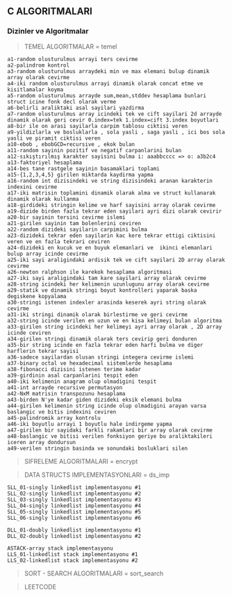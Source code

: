 ## C ALGORITMALARI
### Dizinler ve Algoritmalar

>TEMEL ALGORITMALAR = temel
    
    a1-random olusturulmus arrayi ters cevirme
    a2-palindrom kontrol
    a3-random olusturulmus arraydeki min ve max elemani bulup dinamik array olarak cevirme
    a4-iki random olusturulmus arrayi dinamik olarak concat etme ve kisitlamalar koyma
    a5-random olusturulmus arrayde sum,mean,stddev hesaplama bunlari struct icine fonk decl olarak verme
    a6-belirli araliktaki asal sayilari yazdirma
    a7-random olusturulmus array icindeki tek ve cift sayilari 2d arrayde dinamik olarak geri cevir 0.index=tek 1.index=cift 3.index boyutlari
    a8-bir ile on arasi sayilarla carpim tablosu ciktisi veren
    a9-yildizlarla ve bosluklarla , sola yasli , saga yasli , ici bos sola yasli ve piramit ciktisi veren
    a10-ebob , ebobGCD=recursive , ekok bulan 
    a11-random sayinin pozitif ve negatif carpanlarini bulan
    a12-sıkıştırılmış karakter sayisini bulma i: aaabbcccc => o: a3b2c4
    a13-faktoriyel hesaplama
    a14-bes tane rastgele sayinin basamaklari toplami
    a15-{1,2,3,4,5} girilen miktarda kaydirma yapma
    a16-random int dizisindeki ve string dizisindeki aranan karakterin indexini cevirme
    a17-iki matrisin toplamini dinamik olarak alma ve struct kullanarak dinamik olarak kullanma  
    a18-girdideki stringin kelime ve harf sayisini array olarak cevirme
    a19-dizide birden fazla tekrar eden sayilari ayri dizi olarak cevirir
    a20-bir sayinin tersini cevirme islemi
    a21-girilen sayinin tam bolenlerini ceviren
    a22-random dizideki sayilarin carpimini bulma
    a23-dizideki tekrar eden sayilarin kac kere tekrar ettigi ciktisini veren ve en fazla tekrari ceviren
    a24-dizideki en kucuk ve en buyuk elemanlari ve  ikinci elemanlari bulup array icinde cevirme
    a25-iki sayi araligindaki ardisik tek ve cift sayilari 2D array olarak cevirme
    a26-newton ralphson ile karekok hesaplama algoritmasi
    a27-iki sayi araligindaki tam kare sayilari array olarak cevirme
    a28-string icindeki her kelimenin uzunlugunu array olarak cevirme 
    a29-statik ve dinamik stringi boyut kontrolleri yaparak baska degiskene kopyalama
    a30-stringi istenen indexler arasinda keserek ayri string olarak cevirme
    a31-iki stringi dinamik olarak birlestirme ve geri cevirme
    a32-string icinde verilen en uzun ve en kisa kelimeyi bulan algoritma 
    a33-girilen string icindeki her kelimeyi ayri array olarak , 2D array icinde ceviren
    a34-girilen stringi dinamik olarak ters cevirip geri donduren 
    a35-bir string icinde en fazla tekrar eden harfi bulma ve diger harflerin tekrar sayisi 
    a36-sadece sayilardan olusan stringi integera cevirme islemi    
    a37-binary octal ve hexadecimal sistemlerde hesaplama    
    a38-fibonacci dizisini istenen terime kadar
    a39-girdinin asal carpanlarini tespit eden    
    a40-iki kelimenin anagram olup olmadigini tespit
    a41-int arrayde recursive permutasyon
    a42-NxM matrisin transpozunu hesaplama
    a43-birden N'ye kadar giden dizideki eksik elemani bulma 
    a44-girilen kelimenin string icinde olup olmadigini arayan varsa baslangic ve bitis indexini ceviren 
    a45-palindromik array kontrolu
    a46-iki boyutlu arrayi 1 boyutlu hale indirgeme yapma
    a47-girilen bir sayidaki farkli rakamlari bir array olarak cevirme
    a48-baslangic ve bitisi verilen fonksiyon geriye bu araliktakileri iceren array dondursun
    a49-verilen stringin basinda ve sonundaki bosluklari silen


>SIFRELEME ALGORITMALARI = encrypt
   


>DATA STRUCTS IMPLEMENTASYONLARI = ds_imp    

    SLL_01-singly linkedlist implementasyonu #1 
    SLL_02-singly linkedlist implementasyonu #2 
    SLL_03-singly linkedlist implementasyonu #3 
    SLL_04-singly linkedlist implementasyonu #4 
    SLL_05-singly linkedlist implementasyonu #5
    SLL_06-singly linkedlist implementasyonu #6

    DLL_01-doubly linkedlist implementasyonu #1
    DLL_02-doubly linkedlist implementasyonu #2

    ASTACK-array stack implementasyonu
    LLS_01-linkedlist stack implementasyonu #1 
    LLS_02-linkedlist stack implementasyonu #2





>SORT - SEARCH ALGORITMALARI = sort_search



>LEETCODE
    
